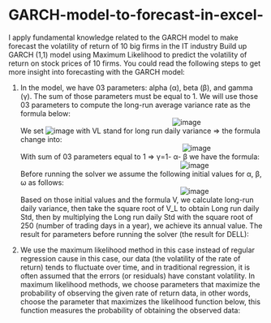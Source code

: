# GARCH-model-to-forecast-in-excel-
I apply fundamental knowledge related to the GARCH model to make forecast the volatility of return of 10 big firms in the IT industry
Build up GARCH (1,1) model using Maximum Likelihood to predict the volatility of return on stock prices of 10 firms. You could read the following steps to get more insight into forecasting with the GARCH model:

1. In the model, we have 03 parameters: alpha (α), beta (β), and gamma (γ). The sum of those parameters must be equal to 1. We will use those 03 parameters to compute the long-run average variance rate as the formula below: <br/> 
$~~~~~~~~~~~~~~~~~~~~~~~~~~~~~~~~~~~~~~~~~~~~~~~~~~~~~~~~~~~~~~~~~~~~~~~~~~~$  ![image](https://github.com/LinhNguyen-MyLi/GARCH-model-to-forecast-in-excel/assets/128978862/553e4dff-e0a5-464a-9c34-7abe6931af7f) <br/>
We set ![image](https://github.com/LinhNguyen-MyLi/GARCH-model-to-forecast-in-excel/assets/128978862/66e80769-0f73-4269-a8ad-ff1ef93d4bf0)  with VL stand for long run daily variance => the formula change into: <br/>
&nbsp;&nbsp;&nbsp;&nbsp;&nbsp;&nbsp;&nbsp;&nbsp;&nbsp;&nbsp;&nbsp;&nbsp;&nbsp;&nbsp;&nbsp;&nbsp;&nbsp;&nbsp;&nbsp;&nbsp;&nbsp;&nbsp;&nbsp;&nbsp;&nbsp;&nbsp;&nbsp;&nbsp;&nbsp;&nbsp;&nbsp;&nbsp;&nbsp;&nbsp;&nbsp;&nbsp;&nbsp;&nbsp;&nbsp;&nbsp;&nbsp;&nbsp;&nbsp;&nbsp;&nbsp;&nbsp;&nbsp;&nbsp;&nbsp;&nbsp;&nbsp;&nbsp;&nbsp;&nbsp;&nbsp;&nbsp;&nbsp;&nbsp;&nbsp;&nbsp;&nbsp;&nbsp;&nbsp;&nbsp;&nbsp;&nbsp;&nbsp;&nbsp;&nbsp;&nbsp;&nbsp;&nbsp;&nbsp;&nbsp;&nbsp;&nbsp;&nbsp;&nbsp;&nbsp;&nbsp; ![image](https://github.com/LinhNguyen-MyLi/GARCH-model-to-forecast-in-excel/assets/128978862/47cf1121-7cd7-4210-b7ba-a2d8fec2ee36) <br/>
With sum of 03 parameters equal to 1 => γ=1- α- β we have the formula: <br/>
&nbsp;&nbsp;&nbsp;&nbsp;&nbsp;&nbsp;&nbsp;&nbsp;&nbsp;&nbsp;&nbsp;&nbsp;&nbsp;&nbsp;&nbsp;&nbsp;&nbsp;&nbsp;&nbsp;&nbsp;&nbsp;&nbsp;&nbsp;&nbsp;&nbsp;&nbsp;&nbsp;&nbsp;&nbsp;&nbsp;&nbsp;&nbsp;&nbsp;&nbsp;&nbsp;&nbsp;&nbsp;&nbsp;&nbsp;&nbsp;&nbsp;&nbsp;&nbsp;&nbsp;&nbsp;&nbsp;&nbsp;&nbsp;&nbsp;&nbsp;&nbsp;&nbsp;&nbsp;&nbsp;&nbsp;&nbsp;&nbsp;&nbsp;&nbsp;&nbsp;&nbsp;&nbsp;&nbsp;&nbsp;&nbsp;&nbsp;&nbsp;&nbsp;&nbsp;&nbsp;&nbsp;&nbsp;&nbsp;&nbsp;&nbsp;&nbsp;&nbsp;&nbsp;&nbsp;&nbsp;![image](https://github.com/LinhNguyen-MyLi/GARCH-model-to-forecast-in-excel/assets/128978862/15bf331f-4ff7-4e31-98f5-e18b7839a72f) <br/>
Before running the solver we assume the following initial values for α, β, ω as follows: <br/>
&nbsp;&nbsp;&nbsp;&nbsp;&nbsp;&nbsp;&nbsp;&nbsp;&nbsp;&nbsp;&nbsp;&nbsp;&nbsp;&nbsp;&nbsp;&nbsp;&nbsp;&nbsp;&nbsp;&nbsp;&nbsp;&nbsp;&nbsp;&nbsp;&nbsp;&nbsp;&nbsp;&nbsp;&nbsp;&nbsp;&nbsp;&nbsp;&nbsp;&nbsp;&nbsp;&nbsp;&nbsp;&nbsp;&nbsp;&nbsp;&nbsp;&nbsp;&nbsp;&nbsp;&nbsp;&nbsp;&nbsp;&nbsp;&nbsp;&nbsp;&nbsp;&nbsp;&nbsp;&nbsp;&nbsp;&nbsp;&nbsp;&nbsp;&nbsp;&nbsp;&nbsp;&nbsp;&nbsp;&nbsp;&nbsp;&nbsp;&nbsp;&nbsp;&nbsp;&nbsp;&nbsp;&nbsp;&nbsp;&nbsp;&nbsp;&nbsp;&nbsp;&nbsp;&nbsp;&nbsp;![image](https://github.com/LinhNguyen-MyLi/GARCH-model-to-forecast-in-excel/assets/128978862/e3fb58d3-ab34-442a-93ad-c54c4489fff9) <br/>
Based on those initial values and the formula V, we calculate long-run daily variance, then take the square root of V_L to obtain Long run daily Std, then by multiplying the Long run daily Std with the square root of 250 (number of trading days in a year), we achieve its annual value.
The result for parameters before running the solver (the result for DELL):

   
3. We use the maximum likelihood method in this case instead of regular regression cause in this case, our data (the volatility of the rate of return) tends to fluctuate over time, and in traditional regression, it is often assumed that the errors (or residuals) have constant volatility. In maximum likelihood methods, we choose parameters that maximize the probability of observing the given rate of return data, in other words, choose the parameter that maximizes the likelihood function below, this function measures the probability of obtaining the observed data: 
